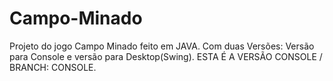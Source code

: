 # Campo-Minado
Projeto do jogo Campo Minado feito em JAVA.
Com duas Versões: Versão para Console e versão para Desktop(Swing). 
ESTA É A VERSÃO CONSOLE / BRANCH: CONSOLE.
